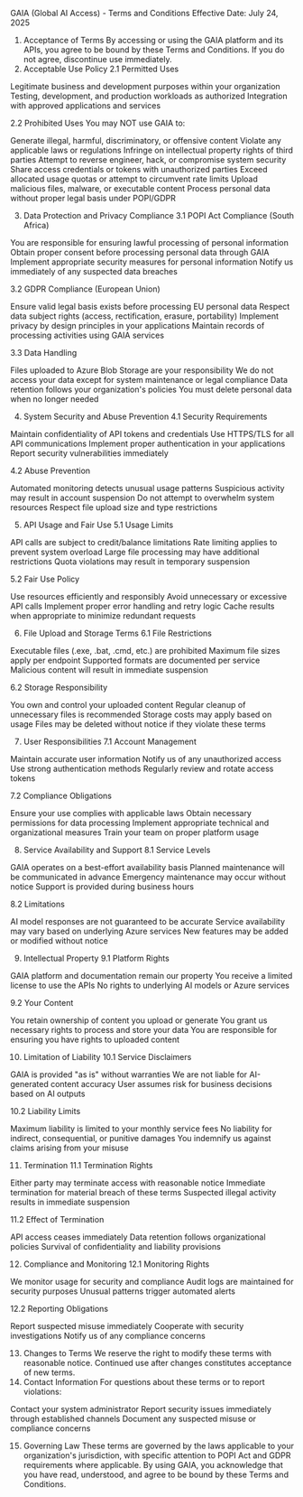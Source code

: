 GAIA (Global AI Access) - Terms and Conditions
Effective Date: July 24, 2025
1. Acceptance of Terms
By accessing or using the GAIA platform and its APIs, you agree to be bound by these Terms and Conditions. If you do not agree, discontinue use immediately.
2. Acceptable Use Policy
2.1 Permitted Uses

Legitimate business and development purposes within your organization
Testing, development, and production workloads as authorized
Integration with approved applications and services

2.2 Prohibited Uses
You may NOT use GAIA to:

Generate illegal, harmful, discriminatory, or offensive content
Violate any applicable laws or regulations
Infringe on intellectual property rights of third parties
Attempt to reverse engineer, hack, or compromise system security
Share access credentials or tokens with unauthorized parties
Exceed allocated usage quotas or attempt to circumvent rate limits
Upload malicious files, malware, or executable content
Process personal data without proper legal basis under POPI/GDPR

3. Data Protection and Privacy Compliance
3.1 POPI Act Compliance (South Africa)

You are responsible for ensuring lawful processing of personal information
Obtain proper consent before processing personal data through GAIA
Implement appropriate security measures for personal information
Notify us immediately of any suspected data breaches

3.2 GDPR Compliance (European Union)

Ensure valid legal basis exists before processing EU personal data
Respect data subject rights (access, rectification, erasure, portability)
Implement privacy by design principles in your applications
Maintain records of processing activities using GAIA services

3.3 Data Handling

Files uploaded to Azure Blob Storage are your responsibility
We do not access your data except for system maintenance or legal compliance
Data retention follows your organization's policies
You must delete personal data when no longer needed

4. System Security and Abuse Prevention
4.1 Security Requirements

Maintain confidentiality of API tokens and credentials
Use HTTPS/TLS for all API communications
Implement proper authentication in your applications
Report security vulnerabilities immediately

4.2 Abuse Prevention

Automated monitoring detects unusual usage patterns
Suspicious activity may result in account suspension
Do not attempt to overwhelm system resources
Respect file upload size and type restrictions

5. API Usage and Fair Use
5.1 Usage Limits

API calls are subject to credit/balance limitations
Rate limiting applies to prevent system overload
Large file processing may have additional restrictions
Quota violations may result in temporary suspension

5.2 Fair Use Policy

Use resources efficiently and responsibly
Avoid unnecessary or excessive API calls
Implement proper error handling and retry logic
Cache results when appropriate to minimize redundant requests

6. File Upload and Storage Terms
6.1 File Restrictions

Executable files (.exe, .bat, .cmd, etc.) are prohibited
Maximum file sizes apply per endpoint
Supported formats are documented per service
Malicious content will result in immediate suspension

6.2 Storage Responsibility

You own and control your uploaded content
Regular cleanup of unnecessary files is recommended
Storage costs may apply based on usage
Files may be deleted without notice if they violate these terms

7. User Responsibilities
7.1 Account Management

Maintain accurate user information
Notify us of any unauthorized access
Use strong authentication methods
Regularly review and rotate access tokens

7.2 Compliance Obligations

Ensure your use complies with applicable laws
Obtain necessary permissions for data processing
Implement appropriate technical and organizational measures
Train your team on proper platform usage

8. Service Availability and Support
8.1 Service Levels

GAIA operates on a best-effort availability basis
Planned maintenance will be communicated in advance
Emergency maintenance may occur without notice
Support is provided during business hours

8.2 Limitations

AI model responses are not guaranteed to be accurate
Service availability may vary based on underlying Azure services
New features may be added or modified without notice

9. Intellectual Property
9.1 Platform Rights

GAIA platform and documentation remain our property
You receive a limited license to use the APIs
No rights to underlying AI models or Azure services

9.2 Your Content

You retain ownership of content you upload or generate
You grant us necessary rights to process and store your data
You are responsible for ensuring you have rights to uploaded content

10. Limitation of Liability
10.1 Service Disclaimers

GAIA is provided "as is" without warranties
We are not liable for AI-generated content accuracy
User assumes risk for business decisions based on AI outputs

10.2 Liability Limits

Maximum liability is limited to your monthly service fees
No liability for indirect, consequential, or punitive damages
You indemnify us against claims arising from your misuse

11. Termination
11.1 Termination Rights

Either party may terminate access with reasonable notice
Immediate termination for material breach of these terms
Suspected illegal activity results in immediate suspension

11.2 Effect of Termination

API access ceases immediately
Data retention follows organizational policies
Survival of confidentiality and liability provisions

12. Compliance and Monitoring
12.1 Monitoring Rights

We monitor usage for security and compliance
Audit logs are maintained for security purposes
Unusual patterns trigger automated alerts

12.2 Reporting Obligations

Report suspected misuse immediately
Cooperate with security investigations
Notify us of any compliance concerns

13. Changes to Terms
We reserve the right to modify these terms with reasonable notice. Continued use after changes constitutes acceptance of new terms.
14. Contact Information
For questions about these terms or to report violations:

Contact your system administrator
Report security issues immediately through established channels
Document any suspected misuse or compliance concerns

15. Governing Law
These terms are governed by the laws applicable to your organization's jurisdiction, with specific attention to POPI Act and GDPR requirements where applicable.
By using GAIA, you acknowledge that you have read, understood, and agree to be bound by these Terms and Conditions.
